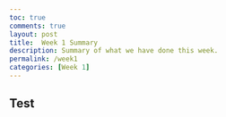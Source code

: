 ```yaml
---
toc: true
comments: true
layout: post
title:  Week 1 Summary
description: Summary of what we have done this week.
permalink: /week1
categories: [Week 1]
---
```


## Test